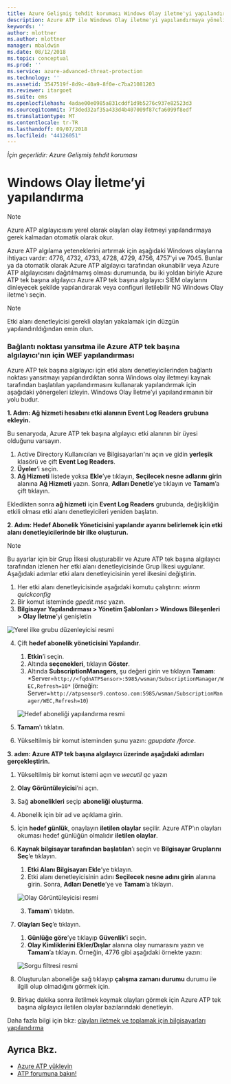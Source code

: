 ```yaml
---
title: Azure Gelişmiş tehdit koruması Windows Olay iletme'yi yapılandırma | Microsoft Docs
description: Azure ATP ile Windows Olay iletme'yi yapılandırmaya yönelik seçeneklerinizi açıklar
keywords: ''
author: mlottner
ms.author: mlottner
manager: mbaldwin
ms.date: 08/12/2018
ms.topic: conceptual
ms.prod: ''
ms.service: azure-advanced-threat-protection
ms.technology: ''
ms.assetid: 3547519f-8d9c-40a9-8f0e-c7ba21081203
ms.reviewer: itargoet
ms.suite: ems
ms.openlocfilehash: 4adae00e0985a831cddf1d9b5276c937e82523d3
ms.sourcegitcommit: 7f3ded32af35a433d4b407009f87cfa6099f8edf
ms.translationtype: MT
ms.contentlocale: tr-TR
ms.lasthandoff: 09/07/2018
ms.locfileid: "44126051"
---
```

*İçin geçerlidir: Azure Gelişmiş tehdit koruması*



# <a name="configuring-windows-event-forwarding"></a>Windows Olay İletme’yi yapılandırma

> [!NOTE]
> Azure ATP algılayıcısını yerel olarak olayları olay iletmeyi yapılandırmaya gerek kalmadan otomatik olarak okur.


Azure ATP algılama yeteneklerini artırmak için aşağıdaki Windows olaylarına ihtiyacı vardır: 4776, 4732, 4733, 4728, 4729, 4756, 4757'yi ve 7045. Bunlar ya da otomatik olarak Azure ATP algılayıcı tarafından okunabilir veya Azure ATP algılayıcısını dağıtılmamış olması durumunda, bu iki yoldan biriyle Azure ATP tek başına algılayıcı Azure ATP tek başına algılayıcı SIEM olaylarını dinleyecek şekilde yapılandırarak veya configuri iletilebilir NG Windows Olay iletme'ı seçin.

> [!NOTE]
> Etki alanı denetleyicisi gerekli olayları yakalamak için düzgün yapılandırıldığından emin olun.

### <a name="wef-configuration-for-azure-atp-standalone-sensors-with-port-mirroring"></a>Bağlantı noktası yansıtma ile Azure ATP tek başına algılayıcı'nın için WEF yapılandırması

Azure ATP tek başına algılayıcı için etki alanı denetleyicilerinden bağlantı noktası yansıtmayı yapılandırdıktan sonra Windows olay iletmeyi kaynak tarafından başlatılan yapılandırmasını kullanarak yapılandırmak için aşağıdaki yönergeleri izleyin. Windows Olay İletme’yi yapılandırmanın bir yolu budur. 

**1. Adım: Ağ hizmeti hesabını etki alanının Event Log Readers grubuna ekleyin.** 

Bu senaryoda, Azure ATP tek başına algılayıcı etki alanının bir üyesi olduğunu varsayın.

1.  Active Directory Kullanıcıları ve Bilgisayarları'nı açın ve gidin **yerleşik** klasörü ve çift **Event Log Readers**. 
2.  **Üyeler**’i seçin.
4.  **Ağ Hizmeti** listede yoksa **Ekle**’ye tıklayın, **Seçilecek nesne adlarını girin** alanına **Ağ Hizmeti** yazın. Sonra, **Adları Denetle**’ye tıklayın ve **Tamam**’a çift tıklayın. 

Ekledikten sonra **ağ hizmeti** için **Event Log Readers** grubunda, değişikliğin etkili olması etki alanı denetleyicileri yeniden başlatın.

**2. Adım: Hedef Abonelik Yöneticisini yapılandır ayarını belirlemek için etki alanı denetleyicilerinde bir ilke oluşturun.** 
> [!Note] 
> Bu ayarlar için bir Grup İlkesi oluşturabilir ve Azure ATP tek başına algılayıcı tarafından izlenen her etki alanı denetleyicisinde Grup İlkesi uygulanır. Aşağıdaki adımlar etki alanı denetleyicisinin yerel ilkesini değiştirin.     

1.  Her etki alanı denetleyicisinde aşağıdaki komutu çalıştırın: *winrm quickconfig*
2.  Bir komut isteminde *gpedit.msc* yazın.
3.  **Bilgisayar Yapılandırması > Yönetim Şablonları > Windows Bileşenleri > Olay İletme**’yi genişletin

 ![Yerel ilke grubu düzenleyicisi resmi](media/wef%201%20local%20group%20policy%20editor.png)

4.  Çift **hedef abonelik yöneticisini Yapılandır**.
   
    1.  **Etkin**’i seçin.
    2.  Altında **seçenekleri**, tıklayın **Göster**.
    3.  Altında **SubscriptionManagers**, şu değeri girin ve tıklayın **Tamam**: *Server=`http://<fqdnATPSensor>:5985/wsman/SubscriptionManager/WEC,Refresh=10*` (örneğin: Server=`http://atpsensor9.contoso.com:5985/wsman/SubscriptionManager/WEC,Refresh=10`)
    
    ![Hedef aboneliği yapılandırma resmi](media/wef%202%20config%20target%20sub%20manager.png)
    
5.  **Tamam**'ı tıklatın.
6.  Yükseltilmiş bir komut isteminden şunu yazın: *gpupdate /force*. 

**3. adım: Azure ATP tek başına algılayıcı üzerinde aşağıdaki adımları gerçekleştirin.** 

1.  Yükseltilmiş bir komut istemi açın ve *wecutil qc* yazın
2.  **Olay Görüntüleyicisi**’ni açın. 
3.  Sağ **abonelikleri** seçip **aboneliği oluşturma**. 

   1.   Abonelik için bir ad ve açıklama girin. 
   2.   İçin **hedef günlük**, onaylayın **iletilen olaylar** seçilir. Azure ATP'ın olayları okuması hedef günlüğün olmalıdır **iletilen olaylar**. 
   3.   **Kaynak bilgisayar tarafından başlatılan**’ı seçin ve **Bilgisayar Gruplarını Seç**’e tıklayın.
        1.  **Etki Alanı Bilgisayarı Ekle**’ye tıklayın.
        2.  Etki alanı denetleyicisinin adını **Seçilecek nesne adını girin** alanına girin. Sonra, **Adları Denetle**’ye ve **Tamam**’a tıklayın. 
       
        ![Olay Görüntüleyicisi resmi](media/wef3%20event%20viewer.png)
   
        
        3.  **Tamam**'ı tıklatın.
   4.   **Olayları Seç**’e tıklayın.

        1. **Günlüğe göre**’ye tıklayıp **Güvenlik**’i seçin.
        2. **Olay Kimliklerini Ekler/Dışlar** alanına olay numarasını yazın ve **Tamam**’a tıklayın. Örneğin, 4776 gibi aşağıdaki örnekte yazın:

        ![Sorgu filtresi resmi](media/wef-4-query-filter.png)

   5.   Oluşturulan aboneliğe sağ tıklayıp **çalışma zamanı durumu** durumu ile ilgili olup olmadığını görmek için. 
   6.   Birkaç dakika sonra iletilmek koymak olayları görmek için Azure ATP tek başına algılayıcı iletilen olaylar bazılarındaki denetleyin.


Daha fazla bilgi için bkz: [olayları iletmek ve toplamak için bilgisayarları yapılandırma](https://technet.microsoft.com/library/cc748890)

## <a name="see-also"></a>Ayrıca Bkz.

- [Azure ATP yükleyin](install-atp-step1.md)
- [ATP forumuna bakın!](https://aka.ms/azureatpcommunity)
